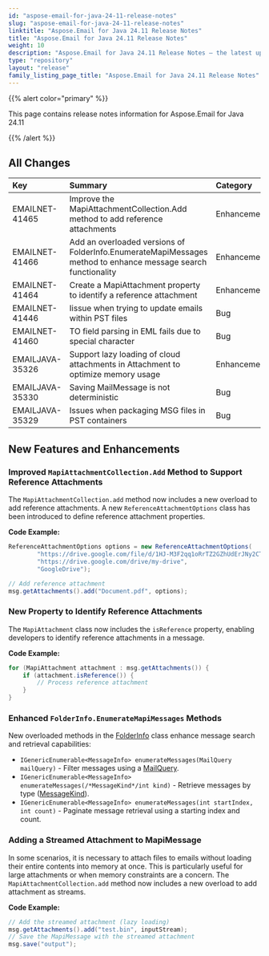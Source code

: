 ```yaml
---
id: "aspose-email-for-java-24-11-release-notes"
slug: "aspose-email-for-java-24-11-release-notes"
linktitle: "Aspose.Email for Java 24.11 Release Notes"
title: "Aspose.Email for Java 24.11 Release Notes"
weight: 10
description: "Aspose.Email for Java 24.11 Release Notes – the latest updates and fixes."
type: "repository"
layout: "release"
family_listing_page_title: "Aspose.Email for Java 24.11 Release Notes"
---
```


{{% alert color="primary" %}}

This page contains release notes information for Aspose.Email for Java 24.11

{{% /alert %}}

## **All Changes**

|**Key**|**Summary**|**Category**|
| :- | :- | :- |
|EMAILNET-41465|Improve the MapiAttachmentCollection.Add method to add reference attachments|Enhancement|
|EMAILNET-41466|Add an overloaded versions of FolderInfo.EnumerateMapiMessages method to enhance message search functionality|Enhancement|
|EMAILNET-41464|Create a MapiAttachment property to identify a reference attachment|Enhancement|
|EMAILNET-41446|Iissue when trying to update emails within PST files|Bug|
|EMAILNET-41460|TO field parsing in EML fails due to special character|Bug|
|EMAILJAVA-35326|Support lazy loading of cloud attachments in Attachment to optimize memory usage|Enhancement|
|EMAILJAVA-35330|Saving MailMessage is not deterministic|Bug|
|EMAILJAVA-35329|Issues when packaging MSG files in PST containers|Bug|

## New Features and Enhancements

### **Improved `MapiAttachmentCollection.Add` Method to Support Reference Attachments**

The `MapiAttachmentCollection.add` method now includes a new overload to add reference attachments. A new `ReferenceAttachmentOptions` class has been introduced to define reference attachment properties.  

**Code Example:**
```java
ReferenceAttachmentOptions options = new ReferenceAttachmentOptions(
        "https://drive.google.com/file/d/1HJ-M3F2qq1oRrTZ2GZhUdErJNy2CT3DF/",
        "https://drive.google.com/drive/my-drive",
        "GoogleDrive");

// Add reference attachment
msg.getAttachments().add("Document.pdf", options);
```

### **New Property to Identify Reference Attachments**

The `MapiAttachment` class now includes the `isReference` property, enabling developers to identify reference attachments in a message.  

**Code Example:**
```java
for (MapiAttachment attachment : msg.getAttachments()) {
    if (attachment.isReference()) {
        // Process reference attachment
    }
}
```

### **Enhanced `FolderInfo.EnumerateMapiMessages` Methods**

New overloaded methods in the [FolderInfo](https://reference.aspose.com/email/java/com.aspose.email/folderinfo/) class enhance message search and retrieval capabilities:

- `IGenericEnumerable<MessageInfo> enumerateMessages(MailQuery mailQuery)` - Filter messages using a [MailQuery](https://reference.aspose.com/email/java/com.aspose.email/mailquery/).
- `IGenericEnumerable<MessageInfo> enumerateMessages(/*MessageKind*/int kind)` - Retrieve messages by type ([MessageKind](https://reference.aspose.com/email/java/com.aspose.email/messagekind/)).
- `IGenericEnumerable<MessageInfo> enumerateMessages(int startIndex, int count)` - Paginate message retrieval using a starting index and count.


### **Adding a Streamed Attachment to MapiMessage**

In some scenarios, it is necessary to attach files to emails without loading their entire contents into memory at once. This is particularly useful for large attachments or when memory constraints are a concern. 
The `MapiAttachmentCollection.add` method now includes a new overload to add attachment as streams.

**Code Example:**
```java
// Add the streamed attachment (lazy loading)
msg.getAttachments().add("test.bin", inputStream);
// Save the MapiMessage with the streamed attachment
msg.save("output");
```
